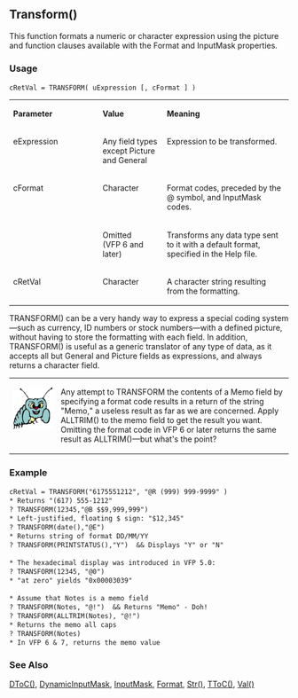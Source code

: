 ## Transform()

This function formats a numeric or character expression using the picture and function clauses available with the Format and InputMask properties.

### Usage

```foxpro
cRetVal = TRANSFORM( uExpression [, cFormat ] )
```
<table>
<tr>
  <td width="32%" valign="top">
  <p><b>Parameter</b></p>
  </td>
  <td width="23%" valign="top">
  <p><b>Value</b></p>
  </td>
  <td width="45%" valign="top">
  <p><b>Meaning</b></p>
  </td>
 </tr>
<tr>
  <td width="32%" valign="top">
  <p>eExpression</p>
  </td>
  <td width="23%" valign="top">
  <p>Any field types except Picture and General</p>
  </td>
  <td width="45%" valign="top">
  <p>Expression to be transformed.</p>
  </td>
 </tr>
<tr>
  <td width="32%" valign="top">
  <p>cFormat</p>
  </td>
  <td width="23%" valign="top">
  <p>Character</p>
  </td>
  <td width="45%" valign="top">
  <p>Format codes, preceded by the @ symbol, and InputMask codes.</p>
  </td>
 </tr>
<tr>
  <td width="32%" valign="top">
  &nbsp;</td>
  <td width="23%" valign="top">
  <p>Omitted <br> (VFP 6 and later)</p>
  </td>
  <td width="45%" valign="top">
  <p>Transforms any data type sent to it with a default format, specified in the Help file.</p>
  </td>
 </tr>
<tr>
  <td width="32%" valign="top">
  <p>cRetVal</p>
  </td>
  <td width="23%" valign="top">
  <p>Character</p>
  </td>
  <td width="45%" valign="top">
  <p>A character string resulting from the formatting.</p>
  </td>
 </tr>
</table>

TRANSFORM() can be a very handy way to express a special coding system&mdash;such as currency, ID numbers or stock numbers&mdash;with a defined picture, without having to store the formatting with each field. In addition, TRANSFORM() is useful as a generic translator of any type of data, as it accepts all but General and Picture fields as expressions, and always returns a character field.

<table>
<tr>
  <td width="17%" valign="top">
<p><img width="95" height="77" src="Bug.gif">
  </td>
  <td width="83%">
  <p>Any attempt to TRANSFORM the contents of a Memo field by specifying a format code results in a return of the string &quot;Memo,&quot; a useless result as far as we are concerned. Apply ALLTRIM() to the memo field to get the result you want. Omitting the format code in VFP 6 or later returns the same result as ALLTRIM()&mdash;but what's the point?</p>
  </td>
 </tr>
</table>

### Example

```foxpro
cRetVal = TRANSFORM("6175551212", "@R (999) 999-9999" )
* Returns "(617) 555-1212"
? TRANSFORM(12345,"@B $$9,999,999")
* Left-justified, floating $ sign: "$12,345"
? TRANSFORM(date(),"@E")
* Returns string of format DD/MM/YY
? TRANSFORM(PRINTSTATUS(),"Y")  && Displays "Y" or "N"

* The hexadecimal display was introduced in VFP 5.0:
? TRANSFORM(12345, "@0")
* "at zero" yields "0x00003039"

* Assume that Notes is a memo field
? TRANSFORM(Notes, "@!")  && Returns "Memo" - Doh!
? TRANSFORM(ALLTRIM(Notes), "@!")
* Returns the memo all caps
? TRANSFORM(Notes)
* In VFP 6 & 7, returns the memo value
```
### See Also

[DToC()](s4g007.md), [DynamicInputMask](s4g694.md), [InputMask](s4g311.md), [Format](s4g312.md), [Str()](s4g022.md), [TToC()](s4g278.md), [Val()](s4g022.md)